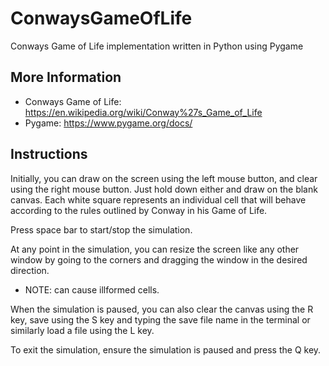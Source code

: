 # ConwaysGameOfLife
Conways Game of Life implementation written in Python using Pygame

## More Information

- Conways Game of Life: https://en.wikipedia.org/wiki/Conway%27s_Game_of_Life
- Pygame: https://www.pygame.org/docs/
## Instructions

Initially, you can draw on the screen using the left mouse button, and clear using the right mouse button. Just hold down either and draw on the blank canvas.
Each white square represents an individual cell that will behave according to the rules outlined by Conway in his Game of Life.

Press space bar to start/stop the simulation.

At any point in the simulation, you can resize the screen like any other window by going to the corners and dragging the window in the desired direction.
- NOTE: can cause illformed cells.

When the simulation is paused, you can also clear the canvas using the R key, save using the S key and typing the save file name in the terminal or similarly load a file using the L key.

To exit the simulation, ensure the simulation is paused and press the Q key.
